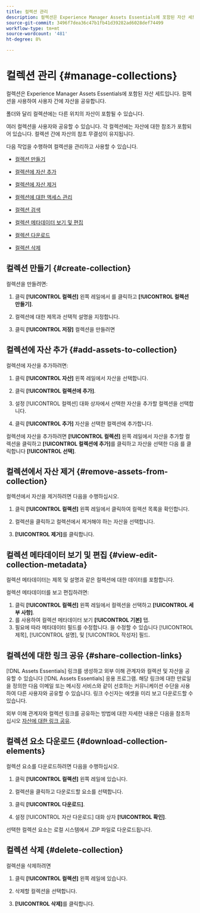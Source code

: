 ```yaml
---
title: 컬렉션 관리
description: 컬렉션은 Experience Manager Assets Essentials에 포함된 자산 세트입니다. 컬렉션을 사용하여 사용자 간에 자산을 공유합니다.
source-git-commit: 3496f7dea36c47b1fb41d39282ad6028def74499
workflow-type: tm+mt
source-wordcount: '481'
ht-degree: 8%

---
```


# 컬렉션 관리 {#manage-collections}

컬렉션은 Experience Manager Assets Essentials에 포함된 자산 세트입니다. 컬렉션을 사용하여 사용자 간에 자산을 공유합니다.

폴더와 달리 컬렉션에는 다른 위치의 자산이 포함될 수 있습니다.

<!--
You can share collections with various users that are assigned different levels of privileges, including viewing, editing, and so on.
-->

여러 컬렉션을 사용자와 공유할 수 있습니다. 각 컬렉션에는 자산에 대한 참조가 포함되어 있습니다. 컬렉션 간에 자산의 참조 무결성이 유지됩니다.

다음 작업을 수행하여 컬렉션을 관리하고 사용할 수 있습니다.

* [컬렉션 만들기](#create-collection)

* [컬렉션에 자산 추가](#add-assets-to-collection)

* [컬렉션에 자산 제거](#remove-assets-from-collection)

* [컬렉션에 대한 액세스 관리](#manage-collection-access)

* [컬렉션 검색](#search-collections)

* [컬렉션 메타데이터 보기 및 편집](#view-edit-collection-metadata)

* [컬렉션 다운로드](#download-collection)

* [컬렉션 삭제](#delete-collection)

## 컬렉션 만들기 {#create-collection}

컬렉션을 만들려면:

1. 클릭 **[!UICONTROL 컬렉션]** 왼쪽 레일에서 를 클릭하고 **[!UICONTROL 컬렉션 만들기]**.

1. 컬렉션에 대한 제목과 선택적 설명을 지정합니다.

1. 클릭 **[!UICONTROL 저장]** 컬렉션을 만들려면

## 컬렉션에 자산 추가 {#add-assets-to-collection}

컬렉션에 자산을 추가하려면:

1. 클릭 **[!UICONTROL 자산]** 왼쪽 레일에서 자산을 선택합니다.

1. 클릭 **[!UICONTROL 컬렉션에 추가]**.

1. 설정 [!UICONTROL 컬렉션] 대화 상자에서 선택한 자산을 추가할 컬렉션을 선택합니다.

1. 클릭 **[!UICONTROL 추가]** 자산을 선택한 컬렉션에 추가합니다.

컬렉션에 자산을 추가하려면 **[!UICONTROL 컬렉션]** 왼쪽 레일에서 자산을 추가할 컬렉션을 클릭하고 **[!UICONTROL 컬렉션에 추가]**&#x200B;를 클릭하고 자산을 선택한 다음 를 클릭합니다 **[!UICONTROL 선택]**.

## 컬렉션에서 자산 제거 {#remove-assets-from-collection}

컬렉션에서 자산을 제거하려면 다음을 수행하십시오.

1. 클릭 **[!UICONTROL 컬렉션]** 왼쪽 레일에서 클릭하여 컬렉션 목록을 확인합니다.

1. 컬렉션을 클릭하고 컬렉션에서 제거해야 하는 자산을 선택합니다.

1. **[!UICONTROL 제거]**&#x200B;를 클릭합니다.

<!--

## Manage access to a collection {#manage-collection-access}

The permission management for collections function in the same manner as folders in [!DNL Assets Essentials]. Administrators can manage the access levels for collections available in the repository. As an administrator, you can create user groups and assign permissions to those groups to manage access levels. You can also delegate the permission management privileges to user groups at the collection-level.

For more information, see [Manage permissions for folders and collections](manage-permissions.md).

## Search a collection {#search-collections}

Click **[!UICONTROL Collections]** in the left rail and use the Search box to specify a text as the criteria to search for a collection. [!DNL Assets Essentials] uses the specified text to search collection names, metadata including tags defined for a collection and returns appropriate results.

>[!NOTE]
>
>Assets Essentials performs search in collections available at the root level. It does not perform search in assets and folders available in collections.

-->

## 컬렉션 메타데이터 보기 및 편집 {#view-edit-collection-metadata}

컬렉션 메타데이터는 제목 및 설명과 같은 컬렉션에 대한 데이터를 포함합니다.

컬렉션 메타데이터를 보고 편집하려면:

1. 클릭 **[!UICONTROL 컬렉션]** 왼쪽 레일에서 컬렉션을 선택하고 **[!UICONTROL 세부 사항]**.
1. 를 사용하여 컬렉션 메타데이터 보기 **[!UICONTROL 기본]** 탭.
1. 필요에 따라 메타데이터 필드를 수정합니다. 을 수정할 수 있습니다 [!UICONTROL 제목], [!UICONTROL 설명], 및 [!UICONTROL 작성자] 필드.

## 컬렉션에 대한 링크 공유 {#share-collection-links}

[!DNL Assets Essentials] 링크를 생성하고 외부 이해 관계자와 컬렉션 및 자산을 공유할 수 있습니다 [!DNL Assets Essentials] 응용 프로그램. 해당 링크에 대한 만료일을 정의한 다음 이메일 또는 메시징 서비스와 같이 선호하는 커뮤니케이션 수단을 사용하여 다른 사용자와 공유할 수 있습니다. 링크 수신자는 에셋을 미리 보고 다운로드할 수 있습니다.

외부 이해 관계자와 컬렉션 링크를 공유하는 방법에 대한 자세한 내용은 다음을 참조하십시오 [자산에 대한 링크 공유](share-links-for-assets.md).

## 컬렉션 요소 다운로드 {#download-collection-elements}

컬렉션 요소를 다운로드하려면 다음을 수행하십시오.

1. 클릭 **[!UICONTROL 컬렉션]** 왼쪽 레일에 있습니다.

1. 컬렉션을 클릭하고 다운로드할 요소를 선택합니다.

1. 클릭 **[!UICONTROL 다운로드]**.

1. 설정 [!UICONTROL 자산 다운로드] 대화 상자 **[!UICONTROL 확인]**.

선택한 컬렉션 요소는 로컬 시스템에서 .ZIP 파일로 다운로드됩니다.

## 컬렉션 삭제 {#delete-collection}

컬렉션을 삭제하려면

1. 클릭 **[!UICONTROL 컬렉션]** 왼쪽 레일에 있습니다.

1. 삭제할 컬렉션을 선택합니다.

1. **[!UICONTROL 삭제]**&#x200B;를 클릭합니다. 
